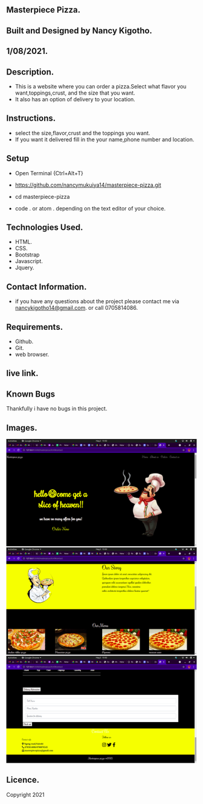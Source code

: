 ## Masterpiece Pizza.
## Built and Designed by Nancy Kigotho.
## 1/08/2021.
## Description.
* This is a website where you can order a pizza.Select what flavor you want,toppings,crust, and the size that you want.
* It also has an option of delivery to your location.
## Instructions.
* select the size,flavor,crust and the toppings you want.
* If you want it delivered fill in the your name,phone number and location.
## Setup

* Open Terminal {Ctrl+Alt+T}

* https://github.com/nancymukuiya14/masterpiece-pizza.git

* cd masterpiece-pizza

* code . or atom . depending on the text editor of your choice.


## Technologies Used.
* HTML.
* CSS.
* Bootstrap
* Javascript.
* Jquery.
## Contact Information.
* if you have any questions about the project please contact me via nancykigotho14@gmail.com.
or call 0705814086.
## Requirements.
* Github.
* Git.
* web browser.
## live link.



## Known Bugs
Thankfully i have no bugs in this project.

## Images.
<img src="./assets/home.png">
<img src="./assets/about.png">
<img src="./assets/order.png">

## Licence.
Copyright 2021 <COPYRIGHT HOLDER>
